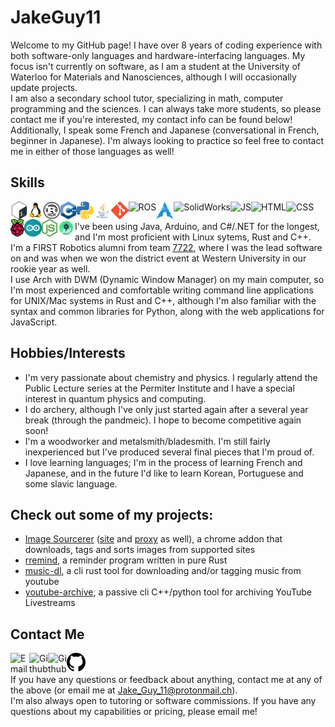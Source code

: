 # JakeGuy11
Welcome to my GitHub page! I have over 8 years of coding experience with both software-only languages and hardware-interfacing languages. My focus isn't currently on software, as I am a student at the University of Waterloo for Materials and Nanosciences, although I will occasionally update projects.\
I am also a secondary school tutor, specializing in math, computer programming and the sciences. I can always take more students, so please contact me if you're interested, my contact info can be found below!\
Additionally, I speak some French and Japanese (conversational in French, beginner in Japanese). I'm always looking to practice so feel free to contact me in either of those languages as well!

## Skills
[<img align="left" alt="Bash" height="28px" src="bash.png" />](https://www.gnu.org/software/bash/)
[<img align="left" alt="Linux" height="28px" src="linux.png" />](https://www.linux.org/)
[<img align="left" alt="Rust" height="28px" src="rust-logo.png" />](https://www.rust-lang.org/)
[<img align="left" alt="C++" height="28px" src="cpp.png" />](https://www.cplusplus.com/)
[<img align="left" alt="Python" height="28px" src="python.png" />](https://www.python.org/)
[<img align="left" alt="Java" height="28px" src="java.png" />](https://www.java.com/)
[<img align="left" alt="Git" height="28px" src="git.png" />](https://git-scm.com/)
[<img align="left" alt="ROS" height="28px" src="https://imgs.search.brave.com/oojkFsIMewRJjzukZFvUL_tOL5OXZpyZelo89QQu4x0/rs:fit:256:256:1/g:ce/aHR0cDovL2Fuc3dl/cnMucm9zLm9yZy91/cGZpbGVzLzE0NTU0/NjI0MjY2ODcxMTYx/LnBuZw" />](https://www.ros.org/)
[<img align="left" alt="Arch Linux" height="28px" src="arch.png" />](https://archlinux.org/)
[<img align="left" alt="SolidWorks" height="28px" src="http://www.jakealewis.com/static/solidworks_logo.png" />](https://www.solidworks.com/)
[<img align="left" alt="JS" height="28px" src="https://www.freepnglogos.com/uploads/javascript/javascript-online-logo-for-website-0.png" />](https://www.javascript.com)
[<img align="left" alt="HTML" height="28px" src="https://logos-download.com/wp-content/uploads/2017/07/HTML5_badge-700x700.png" />](https://html.spec.whatwg.org/)
[<img align="left" alt="CSS" height="28px" src="https://cdn1.iconfinder.com/data/icons/logotypes/32/badge-css-3-512.png" />](https://www.w3schools.com/Css/)
[<img align="left" alt="Raspberry Pi" height="28px" src="rpi.png" />](https://www.raspberrypi.org/)
[<img align="left" alt="Arduino" height="28px" src="arduino.png" />](https://www.arduino.cc/)
[<img align="left" alt="NodeJS" height="28px" src="node.png" />](https://nodejs.org/en/)
[<img align="left" alt="Android Studio" height="28px" src="as.png" />](https://developer.android.com/studio)
<br />


I've been using Java, Arduino, and C#/.NET for the longest, and I'm most proficient with Linux sytems, Rust and C++. I'm a FIRST Robotics alumni from team [7722](https://www.thebluealliance.com/team/7722/), where I was the lead software on and was when we won the district event at Western University in our rookie year as well.\
I use Arch with DWM (Dynamic Window Manager) on my main computer, so I'm most experienced and comfortable writing command line applications for UNIX/Mac systems in Rust and C++, although I'm also familiar with the syntax and common libraries for Python, along with the web applications for JavaScript.
## Hobbies/Interests
- I'm very passionate about chemistry and physics. I regularly attend the Public Lecture series at the Permiter Institute and I have a special interest in quantum physics and computing.
- I do archery, although I've only just started again after a several year break (through the pandmeic). I hope to become competitive again soon!
- I'm a woodworker and metalsmith/bladesmith. I'm still fairly inexperienced but I've produced several final pieces that I'm proud of.
- I love learning languages; I'm in the process of learning French and Japanese, and in the future I'd like to learn Korean, Portuguese and some slavic language.
## Check out some of my projects:
- [Image Sourcerer](https://github.com/JakeGuy11/image-sourcerer) ([site](https://github.com/JakeGuy11/image-sourcerer-site) and [proxy](https://github.com/JakeGuy11/image-sourcerer-proxy) as well), a chrome addon that downloads, tags and sorts images from supported sites
- [rremind](https://github.com/JakeGuy11/rremind), a reminder program written in pure Rust
- [music-dl](https://github.com/JakeGuy11/music-dl), a cli rust tool for downloading and/or tagging music from youtube
- [youtube-archive](https://github.com/JakeGuy11/youtube-archive-cpp), a passive cli C++/python tool for archiving YouTube Livestreams
## Contact Me
[<img align="left" alt="Email" width="30px" src="https://static-00.iconduck.com/assets.00/asst3an9f0i8" />](mailto:Jake_Guy_11@protonmail.ch)
[<img align="left" alt="Github" width="30px" src="https://cdn.freebiesupply.com/logos/large/2x/linkedin-icon-logo-png-transparent.png" />](https://www.linkedin.com/in/jake-ketko/)
[<img align="left" alt="Github" width="30px" src="https://pnggrid.com/wp-content/uploads/2021/05/Instagram-Logo-2048x1965.png" />](https://www.instagram.com/jake_guy_11/)
[<img align="left" alt="Github" width="30px" src="github.png" />](https://github.com/JakeGuy11)
<br />
\
If you have any questions or feedback about anything, contact me at any of the above (or email me at Jake_Guy_11@protonmail.ch).\
I'm also always open to tutoring or software commissions. If you have any questions about my capabilities or pricing, please email me!
